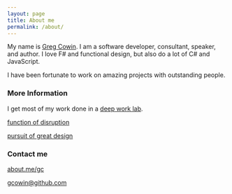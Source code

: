 ```yaml
---
layout: page
title: About me
permalink: /about/
---
```


My name is [Greg Cowin](https://about.me.gc). I am a software developer, consultant, speaker, and author. I love F# and functional design, but also do a lot of C# and JavaScript.

I have been fortunate to work on amazing projects with outstanding people.

### More Information
 
I get most of my work done in a [deep work lab](https://bit.ly/DeepWorkLab). 

[function of disruption](https://www.medium.com/fnDisruption) 

[pursuit of great design](http://wwww.pursuitofgreatdesign.com)

### Contact me
[about.me/gc](https://about.me/gc)

[gcowin@github.com](mailto:gcowin@gmail.com)